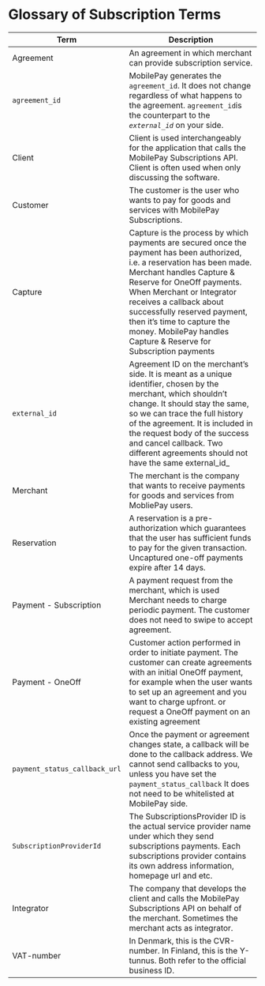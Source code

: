 # Glossary of Subscription Terms

| Term | Description |
|------|-------------|
| Agreement| An agreement in which merchant can provide subscription service. |
| `agreement_id`         | MobilePay generates the `agreement_id`. It does not change regardless of what happens to the agreement. `agreement_id`is the counterpart to the _`external_id`_ on your side.|
| Client | Client is used interchangeably for the application that calls the MobilePay Subscriptions API. Client is often used when only discussing the software.|
| Customer        | The customer is the user who wants to pay for goods and services with MobilePay Subscriptions. |
| Capture          | Capture is the process by which payments are secured once the payment has been authorized, i.e. a reservation has been made. Merchant handles Capture & Reserve for OneOff payments. When Merchant or Integrator receives a callback about successfully reserved payment, then it’s time to capture the money. MobilePay handles Capture & Reserve for Subscription payments |
| `external_id`                |  Agreement ID on the merchant’s side. It is meant as a unique identifier, chosen by the merchant, which shouldn’t change. It should stay the same, so we can trace the full history of the agreement. It is included in the request body of the success and cancel callback. Two different agreements should not have the same external_id_  |
| Merchant         | The merchant is the company that wants to receive payments for goods and services from MobliePay users.|
| Reservation     | A reservation is a pre-authorization which guarantees that the user has sufficient funds to pay for the given transaction. Uncaptured one-off payments expire after 14 days. |
| Payment - Subscription        | A payment request from the merchant, which is used Merchant needs to charge periodic payment. The customer does not need to swipe to accept agreement. |
|Payment - OneOff| Customer action performed in order to initiate payment. The customer can create agreements with an initial OneOff payment, for example when the user wants to set up an agreement and you want to charge upfront. or request a OneOff payment on an existing agreement|
| `payment_status_callback_url`         | Once the payment or agreement changes state, a callback will be done to the callback address.  We cannot send callbacks to you, unless you have set the `payment_status_callback` It does not need to be whitelisted at MobilePay side.|
| `SubscriptionProviderId`   | The SubscriptionsProvider ID is the actual service provider name under which they send subscriptions payments. Each subscriptions provider contains its own address information, homepage url and etc. | 
| Integrator    | The company that develops the client and calls the MobilePay Subscriptions API on behalf of the merchant. Sometimes the merchant acts as integrator.  |
| VAT-number   | In Denmark, this is the CVR-number. In Finland, this is the Y-tunnus. Both refer to the official business ID.| 


